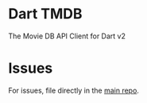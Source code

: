 # Dart TMDB

The Movie DB API Client for Dart v2

# Issues

For issues, file directly in the [main repo](https://github.com/Kerego/dart_tmdb).